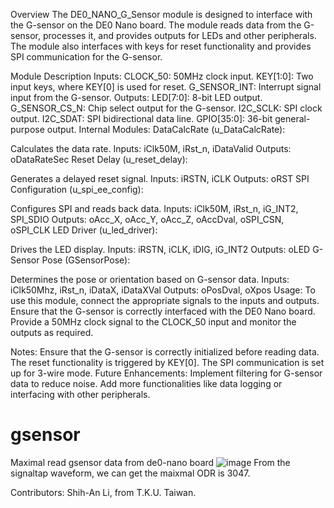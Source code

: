 Overview
The DE0_NANO_G_Sensor module is designed to interface with the G-sensor on the DE0 Nano board. The module reads data from the G-sensor, processes it, and provides outputs for LEDs and other peripherals. The module also interfaces with keys for reset functionality and provides SPI communication for the G-sensor.

Module Description
Inputs:
CLOCK_50: 50MHz clock input.
KEY[1:0]: Two input keys, where KEY[0] is used for reset.
G_SENSOR_INT: Interrupt signal input from the G-sensor.
Outputs:
LED[7:0]: 8-bit LED output.
G_SENSOR_CS_N: Chip select output for the G-sensor.
I2C_SCLK: SPI clock output.
I2C_SDAT: SPI bidirectional data line.
GPIO[35:0]: 36-bit general-purpose output.
Internal Modules:
DataCalcRate (u_DataCalcRate):

Calculates the data rate.
Inputs: iClk50M, iRst_n, iDataValid
Outputs: oDataRateSec
Reset Delay (u_reset_delay):

Generates a delayed reset signal.
Inputs: iRSTN, iCLK
Outputs: oRST
SPI Configuration (u_spi_ee_config):

Configures SPI and reads back data.
Inputs: iClk50M, iRst_n, iG_INT2, SPI_SDIO
Outputs: oAcc_X, oAcc_Y, oAcc_Z, oAccDval, oSPI_CSN, oSPI_CLK
LED Driver (u_led_driver):

Drives the LED display.
Inputs: iRSTN, iCLK, iDIG, iG_INT2
Outputs: oLED
G-Sensor Pose (GSensorPose):

Determines the pose or orientation based on G-sensor data.
Inputs: iClk50Mhz, iRst_n, iDataX, iDataXVal
Outputs: oPosDval, oXpos
Usage:
To use this module, connect the appropriate signals to the inputs and outputs. Ensure that the G-sensor is correctly interfaced with the DE0 Nano board. Provide a 50MHz clock signal to the CLOCK_50 input and monitor the outputs as required.

Notes:
Ensure that the G-sensor is correctly initialized before reading data.
The reset functionality is triggered by KEY[0].
The SPI communication is set up for 3-wire mode.
Future Enhancements:
Implement filtering for G-sensor data to reduce noise.
Add more functionalities like data logging or interfacing with other peripherals.
# gsensor
Maximal read gsensor data from de0-nano board
![image](https://github.com/Tkulishyhan/gsensor/assets/80139795/26d71a9c-e2fb-4234-a03d-aaabb245af35)
From the signaltap waveform, we can get the maixmal ODR is 3047.

Contributors:
Shih-An Li, from T.K.U. Taiwan.
